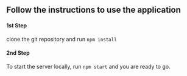 ## Follow the instructions to use the application

#### 1st Step

clone the git repository and run `npm install`

#### 2nd Step

To start the server locally, run `npm start`
and you are ready to go.
